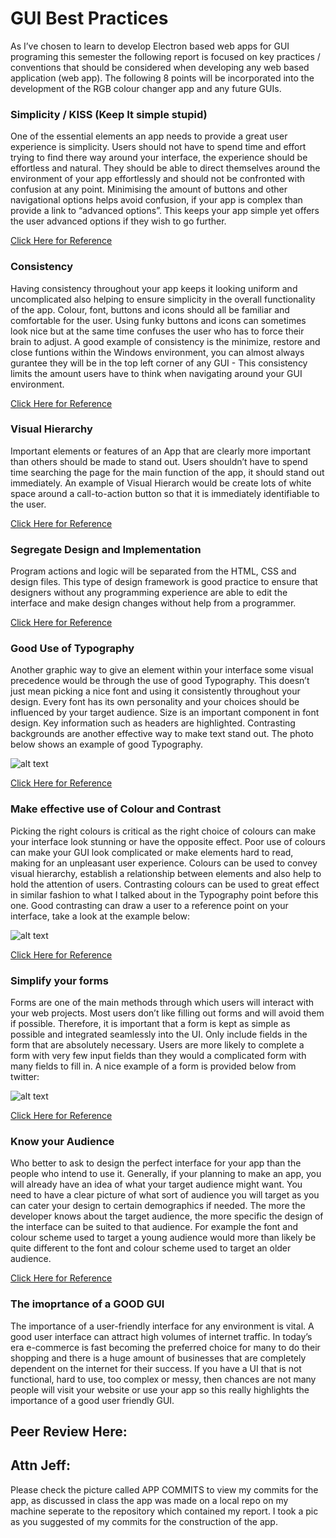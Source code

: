 # GUI Best Practices

As I’ve chosen to learn to develop Electron based web apps for GUI programing this semester the following report is focused on key practices / conventions that should be considered when developing any web based application (web app). The following 8 points will be incorporated into the development of the RGB colour changer app and any future GUIs.

### Simplicity / KISS (Keep It simple stupid)
One of the essential elements an app needs to provide a great user experience is simplicity. Users should not have to spend time and  effort trying to find there way around your interface, the experience should be effortless and natural. They should be able to direct themselves around the environment of your app effortlessly and should not be confronted with confusion at any point. 
Minimising the amount of buttons and other navigational options helps avoid confusion, if your app is complex than provide a link to “advanced options”. This keeps your app simple yet offers the user advanced options if they wish to go further.

[Click Here for Reference](https://www.ibm.com/developerworks/community/blogs/e3ec7365-1b09-44f2-906f-19826275860f/entry/7_Essential_Best_Practices_for_Designing_Web_App_UI?lang=en)

### Consistency
Having consistency throughout your app keeps it looking uniform and uncomplicated also helping to ensure simplicity in the overall functionality of the app. Colour, font, buttons and icons should all be familiar and comfortable for the user. Using funky buttons and icons can sometimes look nice but at the same time confuses the user who has to force their brain to adjust. A good example of consistency is the minimize, restore and close funtions within the Windows environment, you can almost always gurantee they will be in the top left corner of any GUI - This consistency limits the amount users have to think when navigating around your GUI environment.

[Click Here for Reference](https://www.ibm.com/developerworks/community/blogs/e3ec7365-1b09-44f2-906f-19826275860f/entry/7_Essential_Best_Practices_for_Designing_Web_App_UI?lang=en)

### Visual Hierarchy
Important elements or features of an App that are clearly more important than others should be made to stand out. Users shouldn’t have to spend time searching the page for the main function of the app, it should stand out immediately. An example of Visual Hierarch would be create lots of white space around a call-to-action button so that it is immediately identifiable to the user.

[Click Here for Reference](https://www.ibm.com/developerworks/community/blogs/e3ec7365-1b09-44f2-906f-19826275860f/entry/7_Essential_Best_Practices_for_Designing_Web_App_UI?lang=en)

### Segregate Design and Implementation
Program actions and logic will be separated from the HTML, CSS and design files. This type of design framework is good practice to ensure that designers without any programming experience are able to edit the interface and make design changes without help from a programmer.

[Click Here for Reference](http://www.comentum.com/guide-to-web-application-development.html)

### Good Use of Typography
Another graphic way to give an element within your interface some visual precedence would be through the use of good Typography. This doesn’t just mean picking a nice font and using it consistently throughout your design. Every font has its own personality and your choices should be influenced by your target audience. Size is an important component in font design. Key information such as headers are highlighted. Contrasting backgrounds are another effective way to make text stand out. The photo below shows an example of good Typography.

![alt text](https://www.smashingmagazine.com/wp-content/uploads/2010/12/love-hate1.jpg "Example of good use of Typography")

[Click Here for Reference](https://www.elegantthemes.com/blog/resources/10-rules-of-good-ui-design-to-follow-on-every-web-design-project)

### Make effective use of Colour and Contrast
Picking the right colours is critical as the right choice of colours can make your interface look stunning or have the opposite effect. Poor use of colours can make your GUI look complicated or make elements hard to read, making for an unpleasant user experience. Colours can be used to convey visual hierarchy, establish a relationship between elements and also help to hold the attention of users.
Contrasting colours can be used to great effect in similar fashion to what I talked about in the Typography point before this one. Good contrasting can draw a user to a reference point on your interface, take a look at the example below:

![alt text](http://d5vf6134d8ffdnfp1qv4rv3l.wpengine.netdna-cdn.com/wp-content/uploads/01-techcrunch.jpg "Example of good color contrast inside a GUI")

[Click Here for Reference](https://www.elegantthemes.com/blog/resources/10-rules-of-good-ui-design-to-follow-on-every-web-design-project)

### Simplify your forms
Forms are one of the main methods through which users will interact with your web projects. Most users don’t like filling out forms and will avoid them if possible. Therefore, it is important that a form is kept as simple as possible and integrated seamlessly into the UI. Only include fields in the form that are absolutely necessary. Users are more likely to complete a form with very few input fields than they would a complicated form with many fields to fill in. A nice example of a form is provided below from twitter:

![alt text]( https://designmodo.com/wp-content/uploads/2011/10/335.jpg "Example of simple easy to ue form")

[Click Here for Reference](https://www.elegantthemes.com/blog/resources/10-rules-of-good-ui-design-to-follow-on-every-web-design-project)

### Know your Audience
Who better to ask to design the perfect interface for your app than the people who intend to use it. Generally, if your planning to make an app, you will already have an idea of what your target audience might want. You need to have a clear picture of what sort of audience you will target as you can cater your design to certain demographics if needed. The more the developer knows about the target audience, the more specific the design of the interface can be suited to that audience. For example the font and colour scheme used to target a young audience would more than likely be quite different to the font and colour scheme used to target an older audience.

[Click Here for Reference](https://www.elegantthemes.com/blog/resources/10-rules-of-good-ui-design-to-follow-on-every-web-design-project)

### The imoprtance of a GOOD GUI
The importance of a user-friendly interface for any environment is vital. A good user interface can attract high volumes of internet traffic. In today’s era e-commerce is fast becoming the preferred choice for many to do their shopping and there is a huge amount of businesses that are completely dependent on the internet for their success. If you have a UI that is not functional, hard to use, too complex or messy, then chances are not many people will visit your website or use your app so this really highlights the importance of a good user friendly GUI.



## Peer Review Here:




## Attn Jeff:
Please check the picture called APP COMMITS to view my commits for the app, as discussed in class the app was made on a local repo on my machine seperate to the repository which contained my report. I took a pic as you suggested of my commits for the construction of the app.

